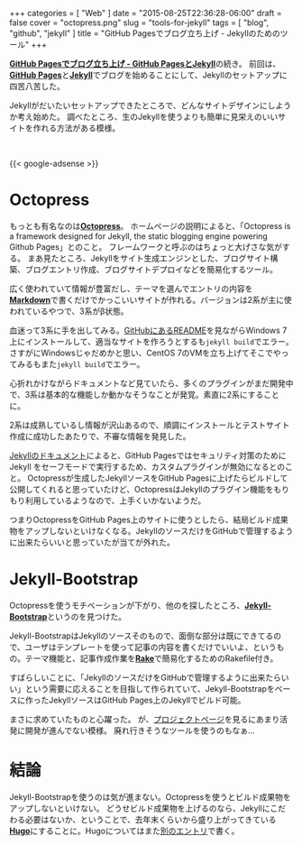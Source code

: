 +++
categories = [ "Web" ]
date = "2015-08-25T22:36:28-06:00"
draft = false
cover = "octopress.png"
slug = "tools-for-jekyll"
tags = [ "blog", "github", "jekyll" ]
title = "GitHub Pagesでブログ立ち上げ - Jekyllのためのツール"
+++

[__GitHub Pagesでブログ立ち上げ - GitHub PagesとJekyll__](https://www.kaitoy.xyz/2015/08/15/github-pages-and-jekyll/)の続き。
前回は、[__GitHub Pages__](https://pages.github.com/)と[__Jekyll__](http://jekyllrb.com/docs/home/)でブログを始めることにして、Jekyllのセットアップに四苦八苦した。

Jekyllがだいたいセットアップできたところで、どんなサイトデザインにしようか考え始めた。
調べたところ、生のJekyllを使うよりも簡単に見栄えのいいサイトを作れる方法がある模様。

<br>

{{< google-adsense >}}

# Octopress
もっとも有名なのは[__Octopress__](http://octopress.org/)。
ホームページの説明によると、「Octopress is a framework designed for Jekyll, the static blogging engine powering Github Pages」とのこと。
フレームワークと呼ぶのはちょっと大げさな気がする。
まあ見たところ、Jekyllをサイト生成エンジンとした、ブログサイト構築、ブログエントリ作成、ブログサイトデプロイなどを簡易化するツール。

広く使われていて情報が豊富だし、テーマを選んでエントリの内容を[__Markdown__](https://ja.wikipedia.org/wiki/Markdown)で書くだけでかっこいいサイトが作れる。バージョンは2系が主に使われているやつで、3系がβ状態。

血迷って3系に手を出してみる。[GitHubにあるREADME](https://github.com/octopress/octopress)を見ながらWindows 7上にインストールして、適当なサイトを作ろうとするも`jekyll build`でエラー。さすがにWindowsじゃだめかと思い、CentOS 7のVMを立ち上げてそこでやってみるもまた`jekyll build`でエラー。

心折れかけながらドキュメントなど見ていたら、多くのプラグインがまだ開発中で、3系は基本的な機能しか動かなそうなことが発覚。素直に2系にすることに。

2系は成熟しているし情報が沢山あるので、順調にインストールとテストサイト作成に成功したあたりで、不審な情報を発見した。

[Jekyllのドキュメント](http://jekyllrb.com/docs/plugins/)によると、GitHub Pagesではセキュリティ対策のためにJekyll をセーフモードで実行するため、カスタムプラグインが無効になるとのこと。
Octopressが生成したJekyllソースをGitHub Pagesに上げたらビルドして公開してくれると思っていたけど、OctopressはJekyllのプラグイン機能をもりもり利用しているようなので、上手くいかないようだ。

つまりOctopressをGitHub Pages上のサイトに使うとしたら、結局ビルド成果物をアップしないといけなくなる。JekyllのソースだけをGitHubで管理するように出来たらいいと思っていたが当てが外れた。

# Jekyll-Bootstrap
Octopressを使うモチベーションが下がり、他のを探したところ、[__Jekyll-Bootstrap__](http://jekyllbootstrap.com/)というのを見つけた。

Jekyll-BootstrapはJekyllのソースそのもので、面倒な部分は既にできてるので、ユーザはテンプレートを使って記事の内容を書くだけでいいよ、というもの。テーマ機能と、記事作成作業を[__Rake__](http://docs.seattlerb.org/rake/)で簡易化するためのRakefile付き。

すばらしいことに、「JekyllのソースだけをGitHubで管理するように出来たらいい」という需要に応えることを目指して作られていて、Jekyll-Bootstrapをベースに作ったJekyllソースはGitHub Pages上のJekyllでビルド可能。

まさに求めていたものと心躍った。
が、[プロジェクトページ](https://github.com/plusjade/jekyll-bootstrap)を見るにあまり活発に開発が進んでない模様。
廃れ行きそうなツールを使うのもなぁ…

# 結論
Jekyll-Bootstrapを使うのは気が進まない。Octopressを使うとビルド成果物をアップしないといけない。
どうせビルド成果物を上げるのなら、Jekyllにこだわる必要はないか、ということで、去年末くらいから盛り上がってきている[__Hugo__](https://gohugo.io/)にすることに。Hugoについてはまた[別のエントリ](https://www.kaitoy.xyz/2015/08/28/using-hugo/)で書く。
